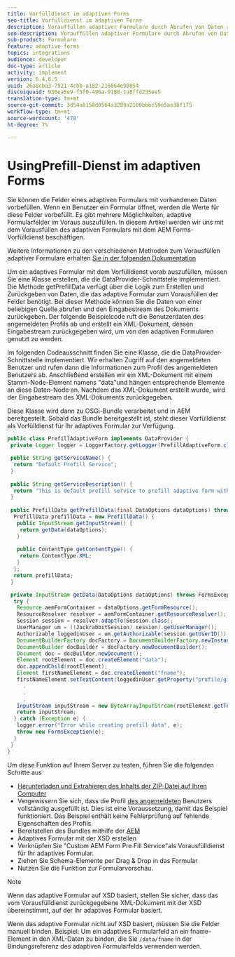 ```yaml
---
title: Vorfülldienst im adaptiven Forms
seo-title: Vorfülldienst im adaptiven Forms
description: Vorauffüllen adaptiver Formulare durch Abrufen von Daten aus Back-End-Datenquellen
seo-description: Vorauffüllen adaptiver Formulare durch Abrufen von Daten aus Back-End-Datenquellen
sub-product: Formulare
feature: adaptive-forms
topics: integrations
audience: developer
doc-type: article
activity: implement
version: 6.4,6.5
uuid: 26a8cba3-7921-4cbb-a182-216064e98054
discoiquuid: 936ea5e9-f5f0-496a-9188-1a8ffd235ee5
translation-type: tm+mt
source-git-commit: 3d54a8158d0564a3289a2100bbbc59e5ae38f175
workflow-type: tm+mt
source-wordcount: '478'
ht-degree: 7%

---
```



# UsingPrefill-Dienst im adaptiven Forms

Sie können die Felder eines adaptiven Formulars mit vorhandenen Daten vorbefüllen. Wenn ein Benutzer ein Formular öffnet, werden die Werte für diese Felder vorbefüllt. Es gibt mehrere Möglichkeiten, adaptive Formularfelder im Voraus auszufüllen. In diesem Artikel werden wir uns mit dem Vorausfüllen des adaptiven Formulars mit dem AEM Forms-Vorfülldienst beschäftigen.

Weitere Informationen zu den verschiedenen Methoden zum Vorausfüllen adaptiver Formulare erhalten [Sie in der folgenden Dokumentation](https://helpx.adobe.com/experience-manager/6-4/forms/using/prepopulate-adaptive-form-fields.html#AEMFormsprefillservice)

Um ein adaptives Formular mit dem Vorfülldienst vorab auszufüllen, müssen Sie eine Klasse erstellen, die die DataProvider-Schnittstelle implementiert. Die Methode getPrefillData verfügt über die Logik zum Erstellen und Zurückgeben von Daten, die das adaptive Formular zum Vorausfüllen der Felder benötigt. Bei dieser Methode können Sie die Daten von einer beliebigen Quelle abrufen und den Eingabestream des Dokuments zurückgeben. Der folgende Beispielcode ruft die Benutzerdaten des angemeldeten Profils ab und erstellt ein XML-Dokument, dessen Eingabestream zurückgegeben wird, um von den adaptiven Formularen genutzt zu werden.

Im folgenden Codeausschnitt finden Sie eine Klasse, die die DataProvider-Schnittstelle implementiert. Wir erhalten Zugriff auf den angemeldeten Benutzer und rufen dann die Informationen zum Profil des angemeldeten Benutzers ab. Anschließend erstellen wir ein XML-Dokument mit einem Stamm-Node-Element namens &quot;data&quot;und hängen entsprechende Elemente an diese Daten-Node an. Nachdem das XML-Dokument erstellt wurde, wird der Eingabestream des XML-Dokuments zurückgegeben.

Diese Klasse wird dann zu OSGi-Bundle verarbeitet und in AEM bereitgestellt. Sobald das Bundle bereitgestellt ist, steht dieser Vorfülldienst als Vorfülldienst für Ihr adaptives Formular zur Verfügung.

```java
public class PrefillAdaptiveForm implements DataProvider {
 private Logger logger = LoggerFactory.getLogger(PrefillAdaptiveForm.class);

 public String getServiceName() {
  return "Default Prefill Service";
 }
 
 public String getServiceDescription() {
  return "This is default prefill service to prefill adaptive form with user data";
 }
 
 public PrefillData getPrefillData(final DataOptions dataOptions) throws FormsException {
  PrefillData prefillData = new PrefillData() {
   public InputStream getInputStream() {
    return getData(dataOptions);
   }
   
   public ContentType getContentType() {
    return ContentType.XML;
   }
  };
  return prefillData;
 }

 private InputStream getData(DataOptions dataOptions) throws FormsException {  
  try {
   Resource aemFormContainer = dataOptions.getFormResource();
   ResourceResolver resolver = aemFormContainer.getResourceResolver();
   Session session = resolver.adaptTo(Session.class);
   UserManager um = ((JackrabbitSession) session).getUserManager();
   Authorizable loggedinUser = um.getAuthorizable(session.getUserID());
   DocumentBuilderFactory docFactory = DocumentBuilderFactory.newInstance();
   DocumentBuilder docBuilder = docFactory.newDocumentBuilder();
   Document doc = docBuilder.newDocument();
   Element rootElement = doc.createElement("data");
   doc.appendChild(rootElement);
   Element firstNameElement = doc.createElement("fname");
   firstNameElement.setTextContent(loggedinUser.getProperty("profile/givenName")[0].getString());
     .
     .
     .
   InputStream inputStream = new ByteArrayInputStream(rootElement.getTextContent().getBytes());
   return inputStream;
  } catch (Exception e) {
   logger.error("Error while creating prefill data", e);
   throw new FormsException(e);
  }
 }
}
```

Um diese Funktion auf Ihrem Server zu testen, führen Sie die folgenden Schritte aus

* [Herunterladen und Extrahieren des Inhalts der ZIP-Datei auf Ihren Computer](assets/prefillservice.zip)
* Vergewissern Sie sich, dass die Profil [des angemeldeten](http://localhost:4502/libs/granite/security/content/useradmin) Benutzers vollständig ausgefüllt ist. Dies ist eine Voraussetzung, damit das Beispiel funktioniert. Das Beispiel enthält keine Fehlerprüfung auf fehlende Eigenschaften des Profils.
* Bereitstellen des Bundles mithilfe der [AEM](http://localhost:4502/system/console/bundles)
* Adaptives Formular mit der XSD erstellen
* Verknüpfen Sie &quot;Custom AEM Form Pre Fill Service&quot;als Vorausfülldienst für Ihr adaptives Formular.
* Ziehen Sie Schema-Elemente per Drag &amp; Drop in das Formular
* Nutzen Sie die Funktion zur Formularvorschau.

>[!NOTE]
>
>Wenn das adaptive Formular auf XSD basiert, stellen Sie sicher, dass das vom Vorausfülldienst zurückgegebene XML-Dokument mit der XSD übereinstimmt, auf der Ihr adaptives Formular basiert.
>
>Wenn das adaptive Formular nicht auf XSD basiert, müssen Sie die Felder manuell binden. Beispiel: Um ein adaptives Formularfeld an ein fname-Element in den XML-Daten zu binden, die Sie `/data/fname` in der Bindungsreferenz des adaptiven Formularfelds verwenden werden.


